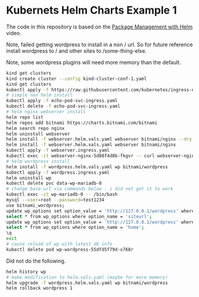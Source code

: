 # Kubernets Helm Charts Example 1

The code in this repository is based on the
[Package Management with Helm](https://youtu.be/zka4lJbA-y4)
video.

Note, failed getting wordpress to install in a non / url.
So for future reference install wordpress to / and other sites to
/some-thing-else.

Note, some wordpress plugins will need more memory than the default.

```bash
kind get clusters
kind create cluster --config kind-cluster-conf-1.yaml
kind get clusters
kubectl apply -f https://raw.githubusercontent.com/kubernetes/ingress-nginx/main/deploy/static/provider/kind/deploy.yaml
# simple non helm install
kubectl apply -f echo-pod-svc-ingress.yaml
kubectl delete -f echo-pod-svc-ingress.yaml
# helm nginx webserver install
helm repo list
helm repos add bitnami https://charts.bitnami.com/bitnami
helm search repo nginx
helm uninstall webserver
helm install -f webserver.helm.vals.yaml webserver bitnami/nginx --dry-run --debug
helm install -f webserver.helm.vals.yaml webserver bitnami/nginx
kubectl apply -f webserver.ingress.yaml
kubectl exec -it webserver-nginx-5d88f4d8b-fkgvr -- curl webserver-nginx.default.svc.cluster.local
# helm wordpress install
helm install -f wordpress.helm.vals.yaml wp bitnami/wordpress
kubectl apply -f wordpress.ingress.yaml
helm uninstall wp
kubectl delete pvc data-wp-mariadb-0
# change base url via commands below - i did not get it to work
kubectl exec -it wp-mariadb-0 -- /bin/bash
mysql --user=root --password=test1234
use bitnami_wordpress;
update wp_options set option_value = 'http://127.0.0.1/wordpress' where option_name = 'siteurl';
select * from wp_options where option_name = 'siteurl';
update wp_options set option_value = 'http://127.0.0.1/wordpress' where option_name = 'home';
select * from wp_options where option_name = 'home';
\q
exit
# cause reload of wp with latest db info
kubectl delete pod wp-wordpress-55dfd5f79d-x768r
```

Did not do the following.

```bash
helm history wp
# make modification to helm.vals.yaml (maybe for more memory)
helm upgrade -f wordpress.helm.vals.yaml wp bitnami/wordpress
helm rollback wordpress 1
```

